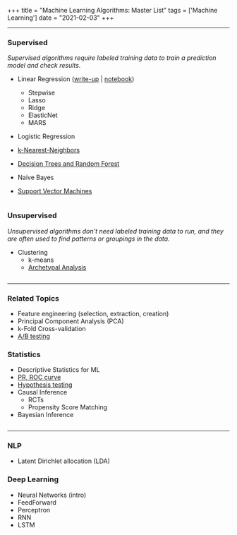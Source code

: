 +++
title = "Machine Learning Algorithms: Master List"
tags = ['Machine Learning']
date = "2021-02-03"
+++

---

### Supervised

*Supervised algorithms require labeled training data to train a prediction model and check results.*

- Linear Regression ([write-up](/regression-overview) | [notebook](/))
	- Stepwise
	- Lasso
	- Ridge
	- ElasticNet
	- MARS

- Logistic Regression

- [k-Nearest-Neighbors](/knn)

- [Decision Trees and Random Forest](https://ericaxia.github.io/notebooks/random_forests_1.html)

- Naive Bayes

- [Support Vector Machines](https://ericaxia.github.io/notebooks/svm_1.html)


![]()

### Unsupervised

*Unsupervised algorithms don't need labeled training data to run, and they are often used to find patterns or groupings in the data.*

- Clustering
	- k-means 
	- [Archetypal Analysis](/archetypal)


![]()

---

### Related Topics

- Feature engineering (selection, extraction, creation)
- Principal Component Analysis (PCA)
- k-Fold Cross-validation
- [A/B testing](/post/ab_testing)


### Statistics
- Descriptive Statistics for ML
- [PR, ROC curve](/stats_1)
- [Hypothesis testing](https://ericaxia.github.io/notebooks/hyp_testing_1.html)
- Causal Inference
	- RCTs
	- Propensity Score Matching
- Bayesian Inference

![]()


---

### NLP
- Latent Dirichlet allocation (LDA)

### Deep Learning
- Neural Networks (intro)
- FeedForward
- Perceptron
- RNN
- LSTM

